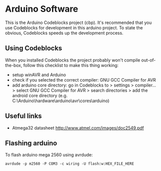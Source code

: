 Arduino Software
=======================

This is the Arduino Codeblocks project (cbp). It's recommended that you use Codeblocks for development in this arduino project. To state the obvious, Codeblocks speeds up the development process.

Using Codeblocks
--------------
When you installed Codeblocks the project probably won't compile out-of-the-box, follow this checklist to make this thing working:
 * setup winAVR and Arduino
 * check if you selected the correct compiler: GNU GCC Compiler for AVR
 * add arduino core directory: go in Codeblocks to > settings > compiler... > select GNU GCC Compiler for AVR > search directories > add the android core directory (e.g. C:\Arduino\hardware\arduino\avr\cores\arduino)

 
Useful links
--------------

 * Atmega32 datasheet http://www.atmel.com/images/doc2549.pdf 

Flashing arduino
--------------
To flash arduino mega 2560 using avrdude:
```
avrdude -p m2560 -P COM3 -c wiring -U flash:w:HEX_FILE_HERE
```